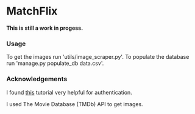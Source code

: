 # MatchFlix

**This is still a work in progess.** 

### Usage

To get the images run 'utils/image_scraper.py'. To populate the database run 'manage.py populate_db data.csv'.

### Acknowledgements

I found [this](https://dev.to/joshwizzy/customizing-django-authentication-using-abstractbaseuser-llg) tutorial very helpful for authentication.

I used The Movie Database (TMDb) API to get images.